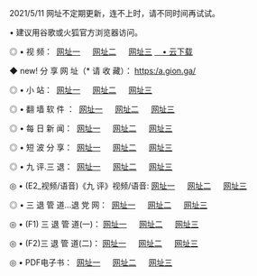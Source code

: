 <p>2021/5/11 网址不定期更新，连不上时，请不同时间再试试。
<p>• 建议用谷歌或火狐官方浏览器访问。
<p>◎ • 视 频： 
<a href="http://hxt.lexmarktr.com/" target="_blank">网址一</a> 　 
<a href="http://hqq.lexmarktr.com/" target="_blank">网址二</a> 　 
<a href="http://hqq.lexmarktr.com/b.html" target="_blank">网址三</a>
<a href="https://yadi.sk/d/d0sUeAOpal3njw" target="_blank">　• 云下载 </a></p>
<p>◆ new! 分 享 网 址（* 请 收 藏）： <a href="http://hvv.lexmarktr.com/a.html">https:/a.gion.ga/</a></p>

<p>◎ • 小 站：  
<a href="http://hxt.lexmarktr.com/f.html" target="_blank">网址一</a> 　 
<a href="http://hqq.lexmarktr.com/h.html" target="_blank">网址二</a> 　 
<a href="http://hqq.lexmarktr.com/k/" target="_blank">网址三</a></p>
<p>◎ • 翻 墙 软 件 ：  
<a href="http://hxt.lexmarktr.com/ff/" target="_blank">网址一</a> 　 
<a href="http://hqq.lexmarktr.com/s/read/a1_nd.html" target="_blank">网址二</a> 　 
<a href="http://hqq.lexmarktr.com/ff/index.html" target="_blank">网址三</a></p>
<p>◎ • 每 日 新 闻：  
<a href="http://hxt.lexmarktr.com/day/" target="_blank">网址一</a> 　 
<a href="http://hqq.lexmarktr.com/day/" target="_blank">网址二</a> 　 
<a href="http://hqq.lexmarktr.com/day/index.html" target="_blank">网址三</a></p>
<p>◎ • 短 波 分 享：  
<a href="http://hxt.lexmarktr.com/h/" target="_blank">网址一</a> 　 
<a href="http://hqq.lexmarktr.com/h/" target="_blank">网址二</a> 　 
<a href="http://hqq.lexmarktr.com/h/index.html" target="_blank">网址三</a></p>
<p>◎ • 九 评.三 退：  
<a href="http://hxt.lexmarktr.com/t/" target="_blank">网址一</a> 　 
<a href="http://hqq.lexmarktr.com/v2/index.html" target="_blank">网址二</a> 　 
<a href="http://hqq.lexmarktr.com/tt/index.html" target="_blank">网址三</a> 　</p>
<p>◎ • (E2_视频/语音)《九 评》视频/语音: 
<a href="http://hqq.lexmarktr.com/7738.html" target="_blank">网址一</a> 　 
<a href="http://hqq.lexmarktr.com/7614.html" target="_blank">网址二</a> 　 
<a href="http://hqq.lexmarktr.com/7633.html" target="_blank">网址三</a></p>
<p>◎ • 三 退 管 道...退 党 网：  
<a href="http://hxt.lexmarktr.com/go/td1.html" target="_blank">网址一</a> 　 
<a href="http://hqq.lexmarktr.com/go/td2.html" target="_blank">网址二</a> 　 
<a href="http://hqq.lexmarktr.com/go/td3.html" target="_blank">网址三</a></p>
<p>◎ • (F1) 三 退 管 道(一)： 
<a href="http://hxt.lexmarktr.com/dd/" target="_blank">网址一</a> 　 
<a href="http://hqq.lexmarktr.com/s/read/a1_tdx.html" target="_blank">网址二</a> 　 
<a href="http://hqq.lexmarktr.com/dd/" target="_blank">网址三</a></p>
<p>◎ • (F2)三 退 管 道(二)： 
<a href="http://hqq.lexmarktr.com/d/" target="_blank">网址一</a> 　 
<a href="http://hxt.lexmarktr.com/d/index.html" target="_blank">网址二</a> 　 
<a href="http://hqq.lexmarktr.com/d/" target="_blank">网址三</a></p>
<p>◎ • PDF电子书：  
<a href="http://hxt.lexmarktr.com/p/" target="_blank">网址一</a> 　 
<a href="http://hqq.lexmarktr.com/p/index.html" target="_blank">网址二</a> 　 
<a href="http://hqq.lexmarktr.com/p/" target="_blank">网址三</a></p>
